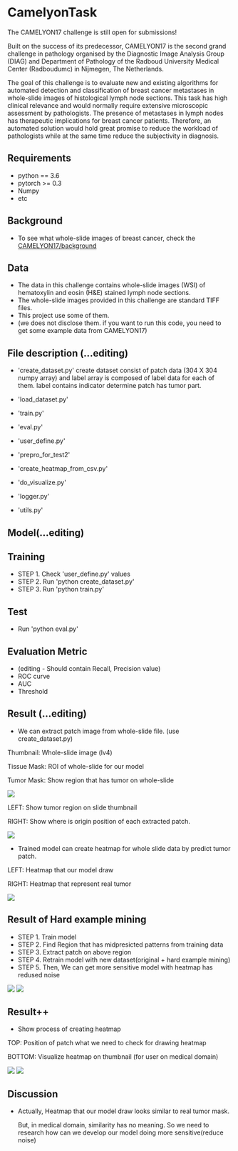# CamelyonTask

The CAMELYON17 challenge is still open for submissions!

Built on the success of its predecessor, CAMELYON17 is the second grand challenge in pathology organised by the Diagnostic Image Analysis Group (DIAG) and Department of Pathology of the Radboud University Medical Center (Radboudumc) in Nijmegen, The Netherlands.

The goal of this challenge is to evaluate new and existing algorithms for automated detection and classification of breast cancer metastases in whole-slide images of histological lymph node sections. This task has high clinical relevance and would normally require extensive microscopic assessment by pathologists. The presence of metastases in lymph nodes has therapeutic implications for breast cancer patients. Therefore, an automated solution would hold great promise to reduce the workload of pathologists while at the same time reduce the subjectivity in diagnosis.

## Requirements
  * python == 3.6
  * pytorch >= 0.3
  * Numpy
  * etc

## Background
  * To see what whole-slide images of breast cancer, check the [CAMELYON17/background]( https://camelyon17.grand-challenge.org/background/)

## Data
  * The data in this challenge contains whole-slide images (WSI) of hematoxylin and eosin (H&E) stained lymph node sections.
  * The whole-slide images provided in this challenge are standard TIFF files.
  * This project use some of them.
  * (we does not disclose them. if you want to run this code, you need to get some example data from CAMELYON17)

## File description (...editing)
  * 'create_dataset.py' create dataset consist of patch data (304 X 304 numpy array) and label array is composed of label data for each of them. label contains indicator determine patch has tumor part.
  * 'load_dataset.py'
  * 'train.py'
  * 'eval.py'
  * 'user_define.py'

  * 'prepro_for_test2'
  * 'create_heatmap_from_csv.py'
  * 'do_visualize.py'
  * 'logger.py'
  * 'utils.py'

## Model(...editing)

## Training
  * STEP 1. Check 'user_define.py' values
  * STEP 2. Run 'python create_dataset.py'
  * STEP 3. Run 'python train.py'

## Test
  * Run 'python eval.py'

## Evaluation Metric
  * (editing - Should contain Recall, Precision value)
  * ROC curve
  * AUC
  * Threshold

## Result (...editing)
  * We can extract patch image from whole-slide file. (use create_dataset.py)

  Thumbnail: Whole-slide image (lv4)

  Tissue Mask: ROI of whole-slide for our model

  Tumor Mask: Show region that has tumor on whole-slide

  <img src="fig/set_of_mask_and_thumbnail.png">

  LEFT: Show tumor region on slide thumbnail

  RIGHT: Show where is origin position of each extracted patch.

  <img src="fig/tumor_and_patch.png">

  * Trained model can create heatmap for whole slide data by predict tumor patch.

  LEFT: Heatmap that our model draw

  RIGHT: Heatmap that represent real tumor

  <img src="fig/heatmap_and_tumor.png">

## Result of Hard example mining
  * STEP 1. Train model
  * STEP 2. Find Region that has midpresicted patterns from training data
  * STEP 3. Extract patch on above region
  * STEP 4. Retrain model with new dataset(original + hard example mining)
  * STEP 5. Then, We can get more sensitive model with heatmap has redused noise

  <img src="fig/patch_pos_for_hard_example_mining.png">
  <img src="fig/result_of_hard_example_mining.png">

## Result++
  * Show process of creating heatmap

  TOP: Position of patch what we need to check for drawing heatmap

  BOTTOM: Visualize heatmap on thumbnail (for user on medical domain)

  <img src="fig/ROI_for_heatmap.png">
  <img src="fig/visualization_for_heatmap.png">

## Discussion

  * Actually, Heatmap that our model draw looks similar to real tumor mask.

    But, in medical domain, similarity has no meaning. So we need to research how can we develop our model doing more sensitive(reduce noise)
